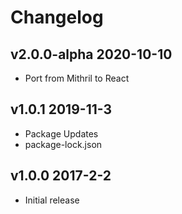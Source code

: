 Changelog
=========

## v2.0.0-alpha 2020-10-10

- Port from Mithril to React

## v1.0.1 2019-11-3

- Package Updates
- package-lock.json 


## v1.0.0 2017-2-2

- Initial release

